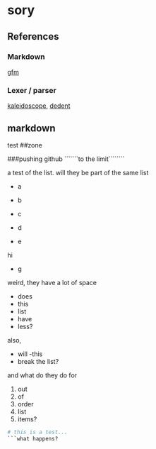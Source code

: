 # sory

## References

### Markdown

[gfm][gfm]

 [gfm]: https://github.github.com/gfm/


### Lexer / parser

[kaleidoscope][kaleidoscope], [dedent][dedent]

 [kaleidoscope]: https://llvm.org/docs/tutorial/

 [dedent]: https://web.archive.org/web/20070922223915/http://www.secnetix.de/~olli/Python/block_indentation.hawk

## markdown
test
##zone

###pushing github ```````to the limit````````

a test of the list. will they be part of the same list

 - a
 - b

 - c


 - d




 - e

hi

 - g

weird, they have a lot of space

 - does
 - this
 - list
 - have
 - less?

also,

 - will
 -this
 - break the list?

and what do they do for

 1. out
 2. of
 3. order
 5. list
 4. items?

```python
# this is a test...
```what happens?
